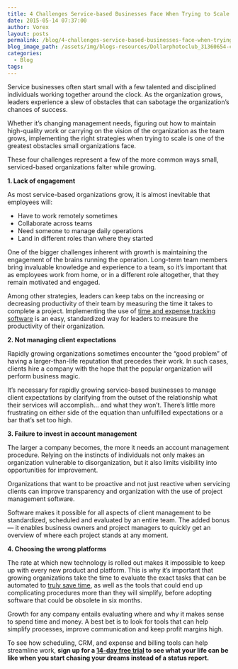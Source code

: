 ```yaml
---
title: 4 Challenges Service-based Businesses Face When Trying to Scale
date: 2015-05-14 07:37:00
author: Vorex
layout: posts
permalink: /blog/4-challenges-service-based-businesses-face-when-trying-to-scale/
blog_image_path: /assets/img/blogs-resources/Dollarphotoclub_31360654-copy.jpg
categories:
  - Blog
tags:  
---
```



Service businesses often start small with a few talented and disciplined individuals working together around the clock. As the organization grows, leaders experience a slew of obstacles that can sabotage the organization’s chances of success.<!--more-->

Whether it’s changing management needs, figuring out how to maintain high-quality work or carrying on the vision of the organization as the team grows, implementing the right strategies when trying to scale is one of the greatest obstacles small organizations face.

These four challenges represent a few of the more common ways small, serviced-based organizations falter while growing.

**1. Lack of engagement**

As most service-based organizations grow, it is almost inevitable that employees will:

* Have to work remotely sometimes
* Collaborate across teams
* Need someone to manage daily operations
* Land in different roles than where they started

One of the bigger challenges inherent with growth is maintaining the engagement of the brains running the operation. Long-term team members bring invaluable knowledge and experience to a team, so it’s important that as employees work from home, or in a different role altogether, that they remain motivated and engaged.

Among other strategies, leaders can keep tabs on the increasing or decreasing productivity of their team by measuring the time it takes to complete a project. Implementing the use of [time and expense tracking software](http://www.vorex.com/5-time-saving-tools-for-agency-owners/) is an easy, standardized way for leaders to measure the productivity of their organization.

**2. Not managing client expectations**

Rapidly growing organizations sometimes encounter the “good problem” of having a larger-than-life reputation that precedes their work. In such cases, clients hire a company with the hope that the popular organization will perform business magic.

It’s necessary for rapidly growing service-based businesses to manage client expectations by clarifying from the outset of the relationship what their services will accomplish… and what they won’t. There’s little more frustrating on either side of the equation than unfulfilled expectations or a bar that’s set too high.

**3. Failure to invest in account management**

The larger a company becomes, the more it needs an account management procedure. Relying on the instincts of individuals not only makes an organization vulnerable to disorganization, but it also limits visibility into opportunities for improvement.

Organizations that want to be proactive and not just reactive when servicing clients can improve transparency and organization with the use of project management software.

Software makes it possible for all aspects of client management to be standardized, scheduled and evaluated by an entire team. The added bonus — it enables business owners and project managers to quickly get an overview of where each project stands at any moment.

**4. Choosing the wrong platforms**

The rate at which new technology is rolled out makes it impossible to keep up with every new product and platform. This is why it’s important that growing organizations take the time to evaluate the exact tasks that can be automated to [truly save time](http://www.vorex.com/product/), as well as the tools that could end up complicating procedures more than they will simplify, before adopting software that could be obsolete in six months.

Growth for any company entails evaluating where and why it makes sense to spend time and money. A best bet is to look for tools that can help simplify processes, improve communication and keep profit margins high.

To see how scheduling, CRM, and expense and billing tools can help streamline work, **sign up for a [14-day free trial](http://www.vorex.com/free-trial/) to see what your life can be like when you start chasing your dreams instead of a status report.**
